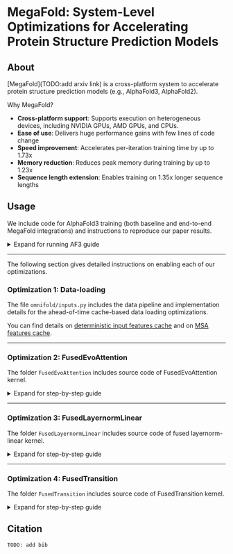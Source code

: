 # MegaFold: System-Level Optimizations for Accelerating Protein Structure Prediction Models

## About 

[MegaFold](TODO:add arxiv link) is a cross-platform system to accelerate protein structure prediction models (e.g., AlphaFold3, AlphaFold2).

Why MegaFold? 

- **Cross-platform support**: Supports execution on heterogeneous devices, including NVIDIA GPUs, AMD GPUs, and CPUs.
- **Ease of use**: Delivers huge performance gains with few lines of code change
- **Speed improvement**: Accelerates per-iteration training time by up to 1.73x
- **Memory reduction**: Reduces peak memory during training by up to 1.23x
- **Sequence length extension**: Enables training on 1.35x longer sequence lengths


## Usage

We include code for AlphaFold3 training (both baseline and end-to-end MegaFold integrations) and instructions to reproduce our paper results. 

<details>
<summary>Expand for running AF3 guide</summary>

### Install required dependencies

```
# create virtual environment under python==3.13 and activate 
conda create -n venv python==3.13.0
conda activate venv 

# install torch==2.7.0+cu11.8
pip install torch==2.7.0  --index-url https://download.pytorch.org/whl/cu118

# install other packages
pip install -r requirements.txt
```

---
### Prepare experiment dataset

First, download a sample dataset from the Protein Data Bank (PDB). 

```
wget "https://mailmissouri-my.sharepoint.com/:u:/g/personal/acmwhb_umsystem_edu/ESbEXPguyO9Moh3E_J1zkWQBXZ6JxE5bsoKrZXOVwtu1Ow?download=1" -O data/pdb_data/val_mmcifs.tar.gz
tar -xzf data/pdb_data/val_mmcifs.tar.gz -C data/pdb_data
rm data/pdb_data/val_mmcifs.tar.gz
```

Then, install required MSAs and templates data.

```
# install msa_dir
wget "https://mailmissouri-my.sharepoint.com/:u:/g/personal/acmwhb_umsystem_edu/EbXU1bnlRZxIqUXbAprgHycB3F4GWLy-m-qxvODfJsvFvA?download=1" -O pdb_val_msas
tar -xvzf pdb_val_msas
cp -r scratch/references/af3/pdb_data/* data/pdb_data/
rm pdb_val_msas
rm -r scratch

# install templates_dir
wget "https://umass-my.sharepoint.com/:u:/g/personal/hvla_umass_edu/EUalS7Hq3KBOlGdF2bVVwFABYU_ZidT2nEEi0PwqxaZ_Fw?download=1" -O templates_dir
tar -xvzf templates_dir 
cp -r scratch/references/af3/pdb_data/* data/pdb_data/
rm templates_dir
rm -r scratch
```

Then, install PDB's Chemical Component Dictionary (CCD) and miscellaneous metadata. 

```
# install CCD data
wget -P ./data/ccd_data/ https://files.wwpdb.org/pub/pdb/data/monomers/components.cif.gz
wget -P ./data/ccd_data/ https://files.wwpdb.org/pub/pdb/data/component-models/complete/chem_comp_model.cif.gz
gunzip data/ccd_data/components.cif.gz
gunzip data/ccd_data/chem_comp_model.cif.gz

# install misc_data
wget "https://mailmissouri-my.sharepoint.com/:u:/g/personal/acmwhb_umsystem_edu/ESb9kUT_ASBEsYRN0KQmqt4BLzJhFunQU86E-GxWGxtGiA?download=1" -O misc_data
tar -xzf misc_data -C data/pdb_data
rm misc_data
```

Now, download the cache of deterministic features, used in Ahead-of-Time Cache-based Data-Loading Optimization.

```
# install msa_cache_dir
wget "https://mailmissouri-my.sharepoint.com/:u:/g/personal/acmwhb_umsystem_edu/Ect3VyxyqnZPm-4I6EpzB64B2M6tGctY5OMjIkatr6kYHQ?download=1" -O msa_cache
tar -xvzf msa_cache --wildcards 'caches/pdb_data/cache/msa/val_msas*'
rm msa_cache

# install input_cache_dir 
wget "https://mailmissouri-my.sharepoint.com/:u:/g/personal/acmwhb_umsystem_edu/EXQnFYxhepNNku_Df45B1gEBPlhzIH_RtnhUEae4b74SKQ?download=1" -O input_cache
tar -xvzf input_cache 
rm input_cache
```

---
### Run code

- Baseline: 

``` 
AF3_OPTIMIZATIONS_MODE="baseline" python3 train.py --config configs/baseline.yaml --trainer_name initial_training
```


- MegaFold: 

``` 
AF3_OPTIMIZATIONS_MODE="megafold" python3 train.py --config configs/megafold.yaml --trainer_name initial_training
```

*NOTE*: Scripts to submit batch jobs are available in `bash-scripts`.


---
### (optional) Full dataset & cache:

If you are interested in running large-scale AlphaFold3 training, the full dataset and its cache are provided below:  

```
# download `omniflow_caches.tar.gz.part_{aa,ab}` and `omniflow_data.tar.gz` from SharePoint
wget "https://mailmissouri-my.sharepoint.com/:u:/g/personal/acmwhb_umsystem_edu/Ect3VyxyqnZPm-4I6EpzB64B2M6tGctY5OMjIkatr6kYHQ?download=1"
wget "https://mailmissouri-my.sharepoint.com/:u:/g/personal/acmwhb_umsystem_edu/ERiOg_fC_6BFnr9oKilzeeUBz8O_a2tI0i-TlksYAf8E5g?download=1"
wget "https://mailmissouri-my.sharepoint.com/:u:/g/personal/acmwhb_umsystem_edu/EYQ9oFu5KmFLryp8F1m79BAB2zoUFtLIU-Bx2OWmmKAdtA?download=1"

# then reassemble, extract, and clean up the downloaded archives
cat omniflow_caches.tar.gz.part_* > omniflow_caches.tar.gz
tar -xzf omniflow_caches.tar.gz && rm omniflow_caches.tar.gz
tar -xzf omniflow_data.tar.gz && rm omniflow_data.tar.gz
```
</details>


---

The following section gives detailed instructions on enabling each of our optimizations.


### Optimization 1: Data-loading
The file `omnifold/inputs.py` includes the data pipeline and implementation details for the ahead-of-time cache-based data loading optimizations. 

You can find details on [deterministic input features cache](https://github.com/Supercomputing-System-AI-Lab/MegaFold/blob/main/omnifold/inputs.py#L4536-L4553) and on [MSA features cache](https://github.com/Supercomputing-System-AI-Lab/MegaFold/blob/main/omnifold/inputs.py#L4670-L4732).

---
### Optimization 2: FusedEvoAttention
The folder `FusedEvoAttention` includes source code of FusedEvoAttention kernel. 

<details>
<summary>Expand for step-by-step guide</summary>

#### Step 1: Import

```
from evoformer import TritonEvoformer
```

#### Step 2: In-code usage

`FusedEvoAttention` supports 4 main types of EvoAttention in AlphaFold models, shown in the below examples. For accuracy, you need to adjust your inputs to their suggested shapes before passing in. Acronyms: `N_seq` is the MSA depth; `N_res` is the input sequence length. 

**a. Single Attention with Pair Bias**

```
# Q, K, V:     [Batch, 1, N_res, Head, Dim]
# mask:        [Batch, 1, 1, 1, N_res]
# pair_bias:   [Batch, 1, Head, N_res, N_res]
out = TritonEvoformer(Q, K, V, mask, pair_bias)
```

**b. Triangle Attention (around starting node and around ending node)**

```
# Q, K, V:     [Batch, N_res, N_res, Head, Dim]
# mask:        [Batch, N_res, 1, 1, N_res]
# pair_bias:   [Batch, 1, Head, N_res, N_res]
out = TritonEvoformer(Q, K, V, mask, pair_bias)
```

**c. MSA Row-wise Attention**

```
# Q, K, V:     [Batch, N_seq, N_res, Head, Dim]
# mask:        [Batch, N_seq, 1, 1, N_res]
# pair_bias:   [Batch, 1, Head, N_res, N_res]
out = TritonEvoformer(Q, K, V, mask, pair_bias)
```

**d. MSA Column-wise Attention**

```
# Q, K, V:     [Batch, N_res, N_seq, Head, Dim]
# mask:        [Batch, N_seq, 1, 1, N_res]
out = TritonEvoformer(Q, K, V, mask)
```


#### Step 3: Autotuning for optimal performance

To achieve peak performance, the kernel's configuration (block sizes, num warps, etc.) should be tuned to your specific hardware and input shapes.

1. Import `TritonEvoformer` as shown above.
2. Use it in your model's training or inference script.
3. Run your script with autotuning enabled: 

```
TRITON_PRINT_AUTOTUNING=1 python your_script.py
```

4. With autotuning enabled, Triton will explore multiple kernel configurations. Then, it will print the best configuration for your input.
5. Let the script run for several training iterations. Take note of the most frequently selected configuration—it is likely the best one for your target hardware and input shapes (sequence length).
6. Manually write in the best configurations for each JIT kernels and comment out the `@triton.autotune` decorator of each jit kernels. An example of an autotuned kernel for NVIDIA H200 and sequence length 384 is provided in `autotuned.py`.
7. Use the modified kernel in your real workloads for best performance.

</details>

---
### Optimization 3: FusedLayernormLinear
The folder `FusedLayernormLinear` includes source code of fused layernorm-linear kernel. 

<details>
<summary>Expand for step-by-step guide</summary>

#### Step 1: Import

```
from fused_layernorm_linear import LayernormLinear
```

#### Step 2: In-code usage

FusedLayernormLinear fuses sequential `LayerNorm` and `Linear` layers. You can replace any such occurences with `LayernormLinear`.

```diff
# init
- layernorm = LayerNorm(dim_K)
- linear = Linear(dim_K, dim_N)
+ fused_layernorm_linear = LayernormLinear(dim_K, dim_N)

# model pass
- layernorm_linear_out = linear(layernorm(input))
+ layernorm_linear_out = fused_layernorm_linear(input)
```

- **[AMD users]**: Use `helper_amd.py` instead of `helper.py`: <code>from ~~helper~~ helper_amd import calculate_config_layernorm_linear </code>

- **NOTE**: `LayernormLinear` relies on tuned configurations (block sizes, num warps, etc.), which we provide for AF3 inputs to the kernel in `helper.py`. If you intend to apply the kernel to other input shapes, you can perform the Autotuning step (similar to `FusedEvoAttention`'s Step 3) with `untuned_fused_layernorm_linear.py`

</details>

---
### Optimization 4: FusedTransition
The folder `FusedTransition` includes source code of FusedTransition kernel.

<details>
<summary>Expand for step-by-step guide</summary>

#### Step 1: Import

```
from fused_transition import FusedTransition
```

#### Step 2: In-code usage

`FusedTransition` fuses the AF3's Transition layer (original implementation in `reference/torch_transition.py`). You can replace the original Transition with `FusedTransition`.

```diff
# init
- transition = Transition(dim=dim, expansion_factor=expansion_factor)
+ transition = FusedTransition(dim=dim, expansion_factor=expansion_factor)
```

- **NOTE**: `FusedTransition` relies on FusedLayernormLinear for its expanding projections. Make sure you read FusedLayernormLinear's usage guide above. 

</details>


## Citation 

```
TODO: add bib
```

